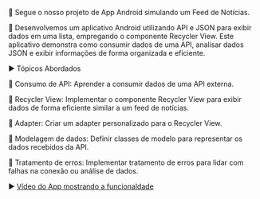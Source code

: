 📲  Segue o nosso projeto de App Android simulando um Feed de Notícias.

🔷 Desenvolvemos um aplicativo Android utilizando API e JSON para exibir dados em uma lista, empregando o componente Recycler View. Este aplicativo demonstra como consumir dados de uma API, analisar dados JSON e exibir informações de forma organizada e eficiente.

▶️ Tópicos Abordados

🔷 Consumo de API: Aprender a consumir dados de uma API externa.

🔷 Recycler View: Implementar o componente Recycler View para exibir dados de forma eficiente similar a um feed de notícias.

🔷 Adapter: Criar um adapter personalizado para o Recycler View.

🔷 Modelagem de dados: Definir classes de modelo para representar os dados recebidos da API.

🔷 Tratamento de erros: Implementar tratamento de erros para lidar com falhas na conexão ou análise de dados.

▶️ [Vídeo do App mostrando a funcionaldade](https://drive.google.com/file/d/1Rk-p01tJxCJGqyiIGu7WHMp09o9AMhFe/view?usp=drive_link)
